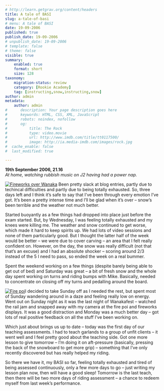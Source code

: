 ```yaml
---
# http://learn.getgrav.org/content/headers
title: A tale of BASI
slug: a-tale-of-basi
# menu: A tale of BASI
date: 19-09-2006
published: true
publish_date: 19-09-2006
# unpublish_date: 19-09-2006
# template: false
# theme: false
visible: true
summary:
    enabled: true
    format: short
    size: 128
taxonomy:
    migration-status: review
    category: [Rookie Academy]
    tag: [instructing,snow,instructing,snow]
author: admin
metadata:
    author: admin
#      description: Your page description goes here
#      keywords: HTML, CSS, XML, JavaScript
#      robots: noindex, nofollow
#      og:
#          title: The Rock
#          type: video.movie
#          url: http://www.imdb.com/title/tt0117500/
#          image: http://ia.media-imdb.com/images/rock.jpg
#  cache_enable: false
#  last_modified: true

---
```


**19th September 2006, 21.16**  
*At home, watching rubbish music on J2 having had a power nap.*

[![](http://user47216.vs.easily.co.uk/wp-content/uploads/2008/12/fireworksoverwanaka.jpg "Fireworks over Wanaka")](http://user47216.vs.easily.co.uk/wp-content/uploads/2008/12/fireworksoverwanaka.jpg) Been pretty slack at blog entries, partly due to techincal difficulties and partly due to being totally exhausted. So, three days left and I think it’s safe to say that I’ve been through every emotion I’ve got. It’s been a pretty intense time and I’ll be glad when it’s over – snow’s been terrible and the weather not much better.

Started buoyantly as a few things had dropped into place just before the exam started. But, by Wednesday, I was feeling totally exhausted and my knees were killing me. The weather and snow continued to get worse, which made it hard to keep spirits up. We had lots of video sessions and none of them particularly good. But I thought the latter half of the week would be better – we were due to cover carving – an area that I felt really confident on. However, on the day, the snow was really difficult (not that that’s an excuse) and I had an absolute shocker – scoring around 2/3 instead of the 5 I need to pass, so ended the week on a real bummer.

Spent the weekend working on a few things (despite barely being able to get out of bed) and Saturday was great – a bit of fresh snow and the whole day spent working on turns and riding bumps with Mike. Basically, needed to concentrate on closing off my turns and pedalling around the board.

[![](http://user47216.vs.easily.co.uk/wp-content/uploads/2008/12/firepoi.jpg "Fire poi")](http://user47216.vs.easily.co.uk/wp-content/uploads/2008/12/firepoi.jpg)I decided to take Sunday off as I needed the rest, but spent most of Sunday wandering around in a daze and feeling really low on energy. Went out on Sunday night as it was the last night of Wanakafest – watched the rail jam and snapped away with my camera at the fire poi and fireworks displays. It was a good distraction and Monday was a much better day – got lots of real positive feedback on all the stuff I’ve been working on.

Which just about brings us up to date – today was the first day of our teaching assessments. I had to teach garlands to a group of unfit clients – it went well and I feel pretty good about the teaching side. Got one more lesson to give tomorrow – I’m doing it on aft-pressure (basically, pressing the back of the snowboard to get more grip) – something that I’ve only recently discovered but has really helped my riding.

So there we have it, my BASI so far, feeling totally exhausted and tired of being assessed continuously, only a few more days to go – just writing my lesson plan now, then will have a good sleep! Tomorrow is the last teach, then there will be two more days of riding assessment – a chance to redeem myself from last week’s performance.